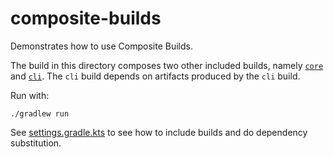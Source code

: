composite-builds
================

Demonstrates how to use Composite Builds.

The build in this directory composes two other included builds, namely [`core`](./core) and [`cli`](./cli).
The `cli` build depends on artifacts produced by the `cli` build.

Run with:

    ./gradlew run

See [settings.gradle.kts](./settings.gradle.kts) to see how to include builds and do dependency substitution.
